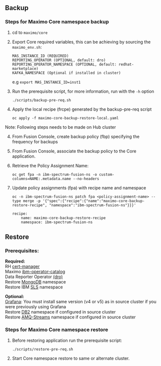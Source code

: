 Backup
----
### Steps for Maximo Core namespace backup

1. cd to `maximo/core`
2. Export Core required variables, this can be achieving by sourcing the `maximo_env.sh`:
    ```
    MAS_INSTANCE_ID (REQUIRED)
    REPORTING_OPERATOR (OPTIONAL, default: dro)
    REPORTING_OPERATOR_NAMESPACE (OPTIONAL, default: redhat-marketplace)
    KAFKA_NAMESPACE (Optional if installed in cluster)
    ```

    e.g
    `export MAS_INSTANCE_ID=inst1`


2. Run the prerequisite script, for more information, run with the `-h` option

    `./scripts/backup-pre-req.sh`

3. Apply the local recipe (frcpe) generated by the backup-pre-req script
   
    `oc apply -f maximo-core-backup-restore-local.yaml`

Note: Following steps needs to be made on Hub cluster

4. From Fusion Console, create backup policy (fbp) specifying the frequency for backups
5. From Fusion Console, associate the backup policy to the Core application. 
6.  Retrieve the Policy Assignment Name:

    `oc get fpa -n ibm-spectrum-fusion-ns -o custom-columns=NAME:.metadata.name --no-headers`
7.  Update policy assignments (fpa) with recipe name and namespace

    `oc -n ibm-spectrum-fusion-ns patch fpa <policy-assignment-name> --type merge -p '{"spec":{"recipe":{"name":"maximo-core-backup-restore-recipe", "namespace":"ibm-spectrum-fusion-ns"}}}'`
    ```
    recipe:
        name: maximo-core-backup-restore-recipe
        namespace: ibm-spectrum-fusion-ns
    ```

Restore
----
### Prerequisites:
**Required:** <br>
RH [cert-manager](https://ibm-mas.github.io/ansible-devops/roles/cert_manager/) <br>
Maximo [ibm-operator-catalog](https://ibm-mas.github.io/ansible-devops/roles/ibm_catalogs/) <br>
Data Reporter Operator [(dro)](https://ibm-mas.github.io/ansible-devops/roles/dro/)  <br>
Restore [MongoDB](../mongodb/README.md) namespace <br>
Restore IBM [SLS](../sls/README.md) namespace <br>

**Optional:** <br>
[Grafana](https://ibm-mas.github.io/ansible-devops/roles/grafana/): You must install same version (v4 or v5) as in source cluster if you were previously using Grafana <br>
Restore [DB2](../db2u/README.md) namespace if configured in source cluster <br>
Restore [AMQ-Streams](../amq-streams/README.md) namespace if configured in source cluster


### Steps for Maximo Core namespace restore
1. Before restoring application run the prerequisite script:

    `./scripts/restore-pre-req.sh`
2. Start Core namespace restore to same or alternate cluster.
